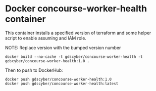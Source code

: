 # Docker concourse-worker-health container 

This container installs a specified version of terraform and some 
helper script to enable assuming and IAM role. 

NOTE: Replace version with the bumped version number
```
docker build --no-cache -t gdscyber/concourse-worker-health -t gdscyber/concourse-worker-health:1.0 .
``` 

Then to push to DockerHub:

```
docker push gdscyber/concourse-worker-health:1.0
docker push gdscyber/concourse-worker-health:latest 
```